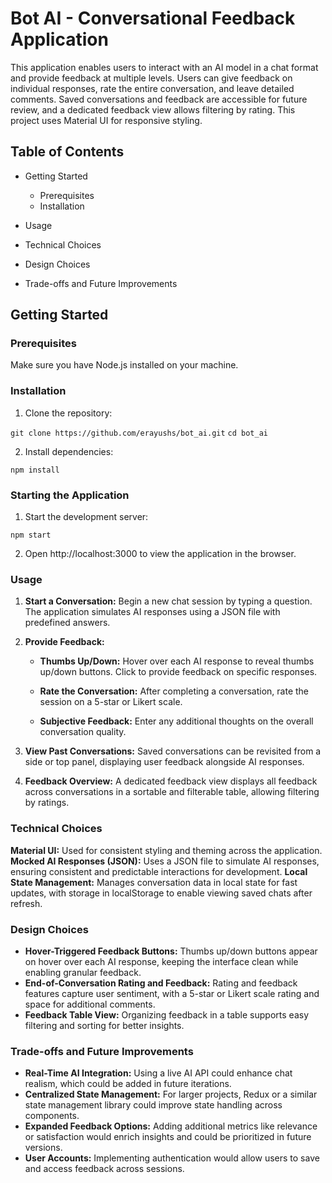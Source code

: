 # Bot AI - Conversational Feedback Application

This application enables users to interact with an AI model in a chat format and provide feedback at multiple levels. Users can give feedback on individual responses, rate the entire conversation, and leave detailed comments. Saved conversations and feedback are accessible for future review, and a dedicated feedback view allows filtering by rating. This project uses Material UI for responsive styling.

## Table of Contents

- Getting Started

  - Prerequisites
  - Installation

- Usage
- Technical Choices
- Design Choices
- Trade-offs and Future Improvements

## Getting Started

### Prerequisites

Make sure you have Node.js installed on your machine.

### Installation

1. Clone the repository:

`git clone https://github.com/erayushs/bot_ai.git`
`cd bot_ai`

2. Install dependencies:

`npm install`

### Starting the Application

1. Start the development server:

`npm start`

2. Open http://localhost:3000 to view the application in the browser.

### Usage

1. **Start a Conversation:** Begin a new chat session by typing a question. The application simulates AI responses using a JSON file with predefined answers.

2. **Provide Feedback:**

   - **Thumbs Up/Down:** Hover over each AI response to reveal thumbs up/down buttons. Click to provide feedback on specific responses.

   - **Rate the Conversation:** After completing a conversation, rate the session on a 5-star or Likert scale.

   - **Subjective Feedback:** Enter any additional thoughts on the overall conversation quality.

3. **View Past Conversations:** Saved conversations can be revisited from a side or top panel, displaying user feedback alongside AI responses.

4. **Feedback Overview:** A dedicated feedback view displays all feedback across conversations in a sortable and filterable table, allowing filtering by ratings.

### Technical Choices

**Material UI:** Used for consistent styling and theming across the application.
**Mocked AI Responses (JSON):** Uses a JSON file to simulate AI responses, ensuring consistent and predictable interactions for development.
**Local State Management:** Manages conversation data in local state for fast updates, with storage in localStorage to enable viewing saved chats after refresh.

### Design Choices

- **Hover-Triggered Feedback Buttons:** Thumbs up/down buttons appear on hover over each AI response, keeping the interface clean while enabling granular feedback.
- **End-of-Conversation Rating and Feedback:** Rating and feedback features capture user sentiment, with a 5-star or Likert scale rating and space for additional comments.
- **Feedback Table View:** Organizing feedback in a table supports easy filtering and sorting for better insights.

### Trade-offs and Future Improvements

- **Real-Time AI Integration:** Using a live AI API could enhance chat realism, which could be added in future iterations.
- **Centralized State Management:** For larger projects, Redux or a similar state management library could improve state handling across components.
- **Expanded Feedback Options:** Adding additional metrics like relevance or satisfaction would enrich insights and could be prioritized in future versions.
- **User Accounts:** Implementing authentication would allow users to save and access feedback across sessions.
